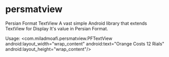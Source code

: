 # persmatview
Persian Format TextView
A vast simple Android library that extends TextView for Display It's value in Persian Format.

Usage:
<com.miladmoafi.persmatview.PFTextView
        android:layout_width="wrap_content"
        android:text="Orange Costs 12 Rials"
        android:layout_height="wrap_content"/>

